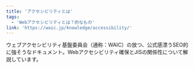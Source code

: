 ```yaml
---
title: 'アクセシビリティとは'
tags:
  - 'Webアクセシビリティとは？的なもの'
link: 'https://waic.jp/knowledge/accessibility/'
---
```


ウェブアクセシビリティ基盤委員会（通称：WAIC）の放つ、公式感漂うSEO的に強そうなドキュメント。Webアクセシビリティ確保とJISの関係性について解説しています。